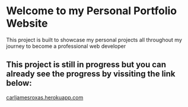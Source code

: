 # Welcome to my Personal Portfolio Website

This project is built to showcase my personal projects all throughout my journey to become a professional web developer

## This project is still in progress but you can already see the progress by vissiting the link below:

<a target="_blank" href="https://carljamesroxas.herokuapp.com/">carljamesroxas.herokuapp.com</a>
